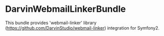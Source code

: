 # DarvinWebmailLinkerBundle
This bundle provides 'webmail-linker' library (https://github.com/DarvinStudio/webmail-linker) integration for Symfony2.
